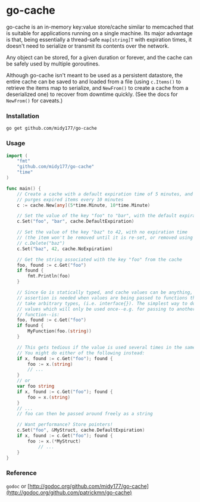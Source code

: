# go-cache

go-cache is an in-memory key:value store/cache similar to memcached that is
suitable for applications running on a single machine. Its major advantage is
that, being essentially a thread-safe `map[string]T` with expiration
times, it doesn't need to serialize or transmit its contents over the network.

Any object can be stored, for a given duration or forever, and the cache can be
safely used by multiple goroutines.

Although go-cache isn't meant to be used as a persistent datastore, the entire
cache can be saved to and loaded from a file (using `c.Items()` to retrieve the
items map to serialize, and `NewFrom()` to create a cache from a deserialized
one) to recover from downtime quickly. (See the docs for `NewFrom()` for caveats.)

### Installation

`go get github.com/midy177/go-cache`

### Usage

```go
import (
	"fmt"
	"github.com/midy177/go-cache"
	"time"
)

func main() {
	// Create a cache with a default expiration time of 5 minutes, and which
	// purges expired items every 10 minutes
	c := cache.New[any](5*time.Minute, 10*time.Minute)

	// Set the value of the key "foo" to "bar", with the default expiration time
	c.Set("foo", "bar", cache.DefaultExpiration)

	// Set the value of the key "baz" to 42, with no expiration time
	// (the item won't be removed until it is re-set, or removed using
	// c.Delete("baz")
	c.Set("baz", 42, cache.NoExpiration)

	// Get the string associated with the key "foo" from the cache
	foo, found := c.Get("foo")
	if found {
		fmt.Println(foo)
	}

	// Since Go is statically typed, and cache values can be anything, type
	// assertion is needed when values are being passed to functions that don't
	// take arbitrary types, (i.e. interface{}). The simplest way to do this for
	// values which will only be used once--e.g. for passing to another
	// function--is:
	foo, found := c.Get("foo")
	if found {
		MyFunction(foo.(string))
	}

	// This gets tedious if the value is used several times in the same function.
	// You might do either of the following instead:
	if x, found := c.Get("foo"); found {
		foo := x.(string)
		// ...
	}
	// or
	var foo string
	if x, found := c.Get("foo"); found {
		foo = x.(string)
	}
	// ...
	// foo can then be passed around freely as a string

	// Want performance? Store pointers!
	c.Set("foo", &MyStruct, cache.DefaultExpiration)
	if x, found := c.Get("foo"); found {
		foo := x.(*MyStruct)
			// ...
	}
}
```

### Reference

`godoc` or [http://godoc.org/github.com/midy177/go-cache](http://godoc.org/github.com/patrickmn/go-cache)
